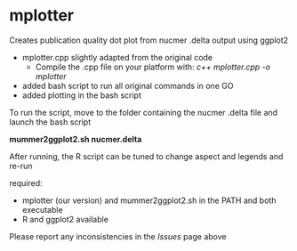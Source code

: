 # mplotter
Creates publication quality dot plot from nucmer .delta output using ggplot2

* mplotter.cpp slightly adapted from the original code
  * Compile the .cpp file on your platform with: *c++ mplotter.cpp -o mplotter*
* added bash script to run all original commands in one GO
* added plotting in the bash script

To run the script, move to the folder containing the nucmer .delta file and launch the bash script

**mummer2ggplot2.sh nucmer.delta**

After running, the R script can be tuned to change aspect and legends and re-run

required: 

* mplotter (our version) and mummer2ggplot2.sh in the PATH and both executable
* R and ggplot2 available

Please report any inconsistencies in the *Issues* page above
